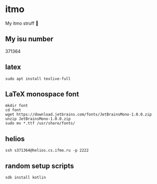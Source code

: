# itmo

My itmo struff 🐸

## My isu number

371364

## latex

```
sudo apt install texlive-full
```

## LaTeX monospace font

```
mkdir font
cd font
wget https://download.jetbrains.com/fonts/JetBrainsMono-1.0.0.zip
unzip JetBrainsMono-1.0.0.zip
sudo mv *.ttf /usr/share/fonts/
```

## helios

```
ssh s371364@helios.cs.ifmo.ru -p 2222
```


## random setup scripts
```
sdk install kotlin
```